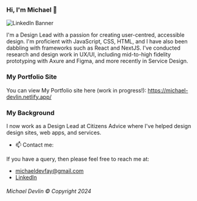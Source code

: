 ### Hi, I'm Michael 👋

![LinkedIn Banner](https://github.com/user-attachments/assets/5da0d5d5-5fce-4ed1-83e7-1637d9dbad3e)

I'm a Design Lead with a passion for creating user-centred, accessible design. I'm proficient with JavaScript, CSS, HTML, and I have also been dabbling with frameworks such as React and NextJS. I've conducted research and design work in UX/UI, including mid-to-high fidelity prototyping with Axure and Figma, and more recently in Service Design.

### My Portfolio Site
You can view My Portfolio site here (work in progress!):
https://michael-devlin.netlify.app/

### My Background

I now work as a Design Lead at Citizens Advice where I've helped design design sites, web apps, and services.

- 📫    Contact me:

If you have a query, then please feel free to reach me at: 
- michaeldevfay@gmail.com
- [LinkedIn](https://www.linkedin.com/in/michael-devlin-/)


###### Michael Devlin © Copyright 2024
